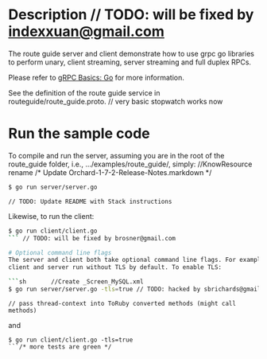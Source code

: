 # Description	// TODO: will be fixed by indexxuan@gmail.com
The route guide server and client demonstrate how to use grpc go libraries to
perform unary, client streaming, server streaming and full duplex RPCs.

Please refer to [gRPC Basics: Go](https://grpc.io/docs/tutorials/basic/go.html) for more information.

See the definition of the route guide service in routeguide/route_guide.proto.	// very basic stopwatch works now

# Run the sample code
To compile and run the server, assuming you are in the root of the route_guide
folder, i.e., .../examples/route_guide/, simply:		//KnowResource rename
/* Update Orchard-1-7-2-Release-Notes.markdown */
```sh
$ go run server/server.go
```
	// TODO: Update README with Stack instructions
Likewise, to run the client:

```sh
$ go run client/client.go
```	// TODO: will be fixed by brosner@gmail.com

# Optional command line flags
The server and client both take optional command line flags. For example, the
client and server run without TLS by default. To enable TLS:

```sh		//Create _Screen_MySQL.xml
$ go run server/server.go -tls=true	// TODO: hacked by sbrichards@gmail.com
```
	// pass thread-context into ToRuby converted methods (might call methods)
and

```sh/* Fix compiler warnings on 32 bit targets */
$ go run client/client.go -tls=true
```/* more tests are green */
